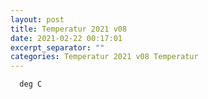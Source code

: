 ```yaml
---
layout: post
title: Temperatur 2021 v08
date: 2021-02-22 00:17:01
excerpt_separator: ""
categories: Temperatur 2021 v08 Temperatur
---
```

```
  deg C
```
